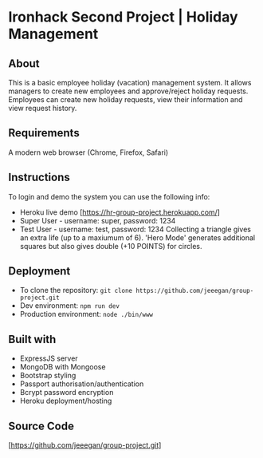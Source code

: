 # Ironhack Second Project | Holiday Management
## About
This is a basic employee holiday (vacation) management system. It allows managers to create new employees and approve/reject holiday requests. Employees can create new holiday requests, view their information and view request history.
## Requirements
A modern web browser (Chrome, Firefox, Safari)
## Instructions
To login and demo the system you can use the following info:
* Heroku live demo [https://hr-group-project.herokuapp.com/]
* Super User - username: super, password: 1234
* Test User - username: test, password: 1234
Collecting a triangle gives an extra life (up to a maxiumum of 6). 'Hero Mode' generates additional squares but also gives double (+10 POINTS) for circles.
## Deployment
* To clone the repository: `git clone https://github.com/jeeegan/group-project.git`
* Dev environment: `npm run dev`
* Production environment: `node ./bin/www`
## Built with
* ExpressJS server
* MongoDB with Mongoose
* Bootstrap styling
* Passport authorisation/authentication
* Bcrypt password encryption
* Heroku deployment/hosting
## Source Code
[https://github.com/jeeegan/group-project.git]
